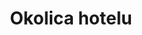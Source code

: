 ---
layout: "pages/okoli.njk"

title: 'Okolica hotelu'
description: 'Okolica hotelu oferuje wycieczki, atrakcje sportowe i relaks na łonie natury. Odkryj wskazówki dotyczące aktywności podczas pobytu w Chateau Orlice.'
permalink: 'pl/okoli-chateau-orlice/'

eleventyNavigation:
  key: Okolice Chateau Orlice
  parent: Usługi i atrakcje
  order: 300


landing:
  breadcrumbsHome: Strona główna
  breadcrumbsCurrent: Okolica hotelu

  heading: Okolice<br>Chateau Orlice

  mouseIconAlt: Ikona myszki komputerowej

  imageUrl: /assets/images/surroundings/surroundings-1.jpg
  imageAlt: Hotel Chateau Orlice zimą


serviceInfo:
  topper: Aktywność na świeżym powietrzu
  heading: Ciesz się wolnym czasem na świeżym powietrzu

  text: W hotelu dostępne są rowery i hulajnogi, które można wykorzystać na wycieczki po okolicznych trasach rowerowych. Jeśli wolisz spokojniejsze wody, możesz wypożyczyć łódkę i spędzić romantyczne chwile na stawie tuż przy Chateau Orlice. A dla tych, którzy szukają relaksu w ciszy natury, oferujemy możliwość wędkowania – wystarczy zarzucić wędkę i pozwolić, aby troski odpłynęły z prądem.

  items:
    - title: Rowery i hulajnogi

      imageUrl: /assets/images/surroundings/services/kolobezky.jpg
      imageAlt: Goście hotelu na hulajnogach

    - title: Łódki

      imageUrl: /assets/images/surroundings/services/lodky.jpg
      imageAlt: Łódki na jeziorze przy Chateau Orlice

    - title: Wędkarstwo

      imageUrl: /assets/images/surroundings/services/rybareni.jpg
      imageAlt: Staw przy Chateau Orlice

  cta: Cennik usług

  backgroundAlt: Tło z grafiką Chateau Orlice


sport:
  topper: Sport
  heading: Atrakcje sportowe w okolicy hotelu

  imageUrl: /assets/images/surroundings/surroundings-2.jpg
  imageAlt: Pole golfowe Dolní Dobrouč

  paragraphs:
    - text: W okolicy hotelu czeka na Państwa niezliczona ilość możliwości uprawiania sportu i aktywności fizycznej – od wycieczek rowerowych po grzbiety gór, po relaksującą partię golfa w malowniczym krajobrazie. W recepcji chętnie pomożemy w rezerwacji kortów tenisowych, hal do squasha lub w wyborze odpowiedniej trasy rowerowej. W pobliskim kompleksie sportowym znajduje się również kręgielnia, siłownia, minigolf i aquapark dla dzieci i dorosłych.

    - text: A jeśli marzysz o spokojniejszym tempie, idealnym wyborem będzie przejażdżka rowerem po okolicy lub golf z widokiem na dolinę.

  cta: Propozycje wycieczek


pricing:
  topper: Wyposażenie
  heading: Cennik wypożyczalni sprzętu

  items: 
    - title: Rowery

      rows:
        - cells:
          - text: Typ
          - text: Cena

        - cells:
          - text: Wypożyczenie roweru na 6 godzin
          - text: 250 CZK

        - cells:
          - text: Wypożyczenie roweru na 6 i więcej godzin
          - text: 350 CZK

    - title: Łódki

      rows:
        - cells:
          - text: Typ
          - text: Cena

        - cells:
          - text: Wypożyczenie łódki na 45 minut
          - text: 250 CZK

        - cells:
          - text: Wypożyczenie łódki na 60 minut
          - text: 350 CZK

    - title: Wędkarstwo

      rows:
        - cells:
          - text: Typ
          - text: Cena

        - cells:
          - text: Wypożyczenie wędki dla gości hotelowych na 1 dzień
          - text: 350 CZK

        - cells:
          - text: Wypożyczenie wędki dla gości hotelowych na 1 dzień
          - text: 500 CZK
---